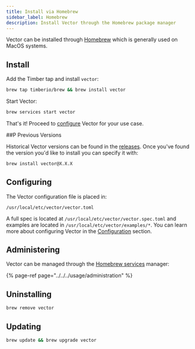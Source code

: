 ```yaml
---
title: Install via Homebrew
sidebar_label: Homebrew
description: Install Vector through the Homebrew package manager
---
```


Vector can be installed through [Homebrew][urls.homebrew] which is generally
used on MacOS systems.

## Install

Add the Timber tap and install `vector`:

```bash
brew tap timberio/brew && brew install vector
```

Start Vector:

```bash
brew services start vector
```

That's it! Proceed to [configure](#configuring) Vector for your use case.

##P Previous Versions

Historical Vector versions can be found in the [releases][urls.vector_releases].
Once you've found the version you'd like to install you can specify it with:

```bash
brew install vector@X.X.X
```

## Configuring

The Vector configuration file is placed in:

```
/usr/local/etc/vector/vector.toml
```

A full spec is located at `/usr/local/etc/vector/vector.spec.toml` and examples
are located in `/usr/local/etc/vector/examples/*`. You can learn more about
configuring Vector in the [Configuration][docs.configuration] section.

## Administering

Vector can be managed through the [Homebrew services][urls.homebrew_services]
manager:

{% page-ref page="../../../usage/administration" %}

## Uninstalling

```bash
brew remove vector
```

## Updating

```bash
brew update && brew upgrade vector
```


[docs.configuration]: ../../../setup/configuration
[urls.homebrew]: https://brew.sh/
[urls.homebrew_services]: https://github.com/Homebrew/homebrew-services
[urls.vector_releases]: https://github.com/timberio/vector/releases
